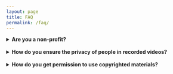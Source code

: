```yaml
---
layout: page
title: FAQ
permalink: /faq/
---
```


<details>
<summary><b>Are you a non-profit?</b></summary>
SOUL currently operates under the <a href="https://en.wikipedia.org/wiki/Fiscal_sponsorship">fiscal sponsorship</a> of The Hack Foundation (d.b.a. Hack Club), a 501(c)(3) nonprofit (EIN: 81-2908499). Fiscal sponsorship enables us to receive tax-deductible donations, and our fiscal sponsor provides us with administrative support. Note that "fiscal sponsorship" does not imply that our fiscal sponsor is giving us money. We'll probably get our own 501(c)(3) non-profit status at some point in the future.
</details>
<br>
<details>
<summary><b>How do you ensure the privacy of people in recorded videos?</b></summary>
We manually review each video recording, blurring faces and adjusting audio to ensure that no one is personally identifiable.
</details>
<br>
<details>
<summary><b>How do you get permission to use copyrighted materials?</b></summary>
We first try to obtain explicit permission to use a copyrighted work from the copyright holder. If that's not possible (e.g. if there is no contact information we can reasonably find), we use a thorough process to determine if <a href="https://copyright.gov/fair-use/">fair use</a> applies.
</details>




